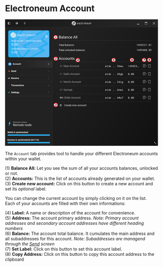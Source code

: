 # Electroneum Account
![account](media/black_account.png)

The `Account` tab provides tool to handle your different Electroneum accounts within your wallet.

(1) **Balance All:** Let you see the sum of all your accounts balances, unlocked or not.  
(2) **Accounts:** This is the list of accounts already generated on your wallet.  
(3) **Create new account:** Click on this button to create a new account and set its *optional* label.

You can change the current account by simply clicking on it on the list.  
Each of your accounts are filled with their own informations:

(4) **Label:** A name or description of the account for convenience.  
(5) **Address:** The account primary address. *Note: Primary account addresses and secondary account addresses have different heading numbers*  
(6) **Balance:** The account total balance. It cumulates the main address and all subaddresses for this account. *Note: Subaddresses are managend through the [Send](#send-electroneum) screen*  
(7) **Set Label:** Click on this button to set this account label.  
(8) **Copy Address:** Click on this button to copy this account address to the clipboard
